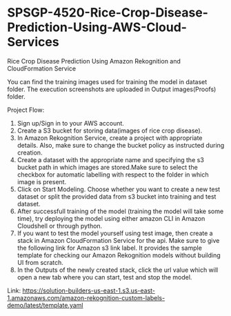 # SPSGP-4520-Rice-Crop-Disease-Prediction-Using-AWS-Cloud-Services
Rice Crop Disease Prediction Using Amazon Rekognition and CloudFormation Service

You can find the training images used for training the model in dataset folder.
The execution screenshots are uploaded in Output images(Proofs) folder.

Project Flow:
1.	Sign up/Sign in to your AWS account.
2.	Create a S3 bucket for storing data(images of rice crop disease).
3.	In Amazon Rekognition Service, create a project with appropriate details. Also, make sure to change the bucket policy as instructed during creation.
4.	Create a dataset with the appropriate name and specifying the s3 bucket path in which images are stored.Make sure to select the checkbox for automatic labelling with respect to the folder in which image is present.
5.	Click on Start Modeling. Choose whether you want to create a new test dataset or split the provided data from s3 bucket into training and test dataset.
6.	After successfull training of the model (training the model will take some time), try deploying the model using either amazon CLI in Amazon Cloudshell or through python.
7.	If you want to test the model yourself using test image, then create a stack in Amazon CloudFormation Service for the api. Make sure to give the following link for Amazon s3 link label. It provides the sample template for checking our Amazon Rekognition models without building UI from scratch.
8.	In the Outputs of the newly created stack, click the url value which will open a new tab where you can start, test and stop the model.
 
Link: https://solution-builders-us-east-1.s3.us-east-1.amazonaws.com/amazon-rekognition-custom-labels-demo/latest/template.yaml

